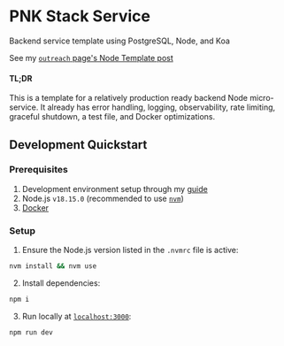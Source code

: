 # PNK Stack Service

Backend service template using PostgreSQL, Node, and Koa

See my [`outreach` page's Node Template post][outreach]

#### TL;DR
This is a template for a relatively production ready backend Node micro-service. It already has error handling, logging, observability, rate limiting, graceful shutdown, a test file, and Docker optimizations.

## Development Quickstart

### Prerequisites

1. Development environment setup through my [guide][setup]
2. Node.js `v18.15.0` (recommended to use [`nvm`][nvm])
3. [Docker][docker]

### Setup

1. Ensure the Node.js version listed in the `.nvmrc` file is active:
```sh
nvm install && nvm use
```
2. Install dependencies:
```sh
npm i
```
3. Run locally at [`localhost:3000`][local]:
```sh
npm run dev
```

[outreach]: https://github.com/irmerk/outreach/blob/main/blog/node-template.md
[setup]: https://github.com/irmerk/outreach/blob/main/blog/node-template.md#setup
[nvm]: https://github.com/nvm-sh/nvm
[docker]: https://www.docker.com/get-started/
[local]: http://localhost:3000
